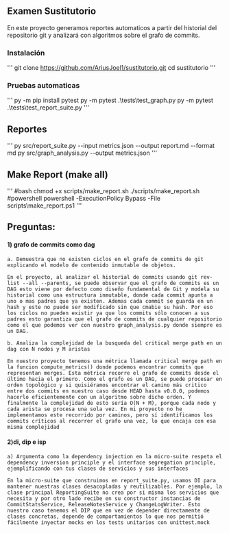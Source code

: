 ## Examen Sustitutorio
En este proyecto generamos reportes automaticos a partir del historial del repositorio git y analizará con algoritmos sobre el grafo de commits. 

### Instalación
'''
git clone https://github.com/AriusJoel1/sustitutorio.git
cd sustitutorio
'''

### Pruebas automaticas 
'''
py -m pip install pytest
py -m pytest .\tests\test_graph.py
py -m pytest .\tests\test_report_suite.py
'''

## Reportes 
'''
py src/report_suite.py --input metrics.json --output report.md --format md
py src/graph_analysis.py --output metrics.json
'''

## Make Report (make all) 
'''
#bash
chmod +x scripts/make_report.sh
./scripts/make_report.sh
#powershell
powershell -ExecutionPolicy Bypass -File scripts\make_report.ps1
'''

## Preguntas:

#### 1) grafo de commits como dag

    a. Demuestra que no existen ciclos en el grafo de commits de git explicando el modelo de contenido inmutable de objetos.

    En el proyecto, al analizar el historial de commits usando git rev-list --all --parents, se puede observar que el grafo de commits es un DAG esto viene por defecto como diseño fundamental de Git y modela su historial como una estructura inmutable, donde cada commit apunta a uno o mas padres que ya existen. Ademas cada commit se guarda en un hash y este no puede ser modificado sin que cmabie su hash. Por eso los ciclos no pueden existir ya que los commits sólo conocen a sus padres esto garantiza que el grafo de commits de cualquier repositorio como el que podemos ver con nuestro graph_analysis.py donde siempre es un DAG. 

    b. Analiza la complejidad de la busqueda del critical merge path en un dag con N nodos y M aristas

    En nuestro proyecto tenemos una métrica llamada critical merge path en la funcion compute_metrics() donde podemos encontrar commits que representan merges. Esta métrica recorre el grafo de commits desde el último hacia el primero. Como el grafo es un DAG, se puede procesar en orden topológico y si quisiéramos encontrar el camino más critico entre dos commits en nuestro caso desde HEAD hasta v0.0.0, podemos hacerlo eficientemente con un algoritmo sobre dicho orden. Y finalmente la complejidad de esto sería O(N + M), porque cada nodo y cada arista se procesa una sola vez. En mi proyecto no he implementamos este recorrido por caminos, pero sí identificamos los commits críticos al recorrer el grafo una vez, lo que encaja con esa misma complejidad

#### 2)di, dip e isp
    
    a) Argumenta como la dependency injection en la micro-suite respeta el dependency inversion principle y el interface segregation principle, ejemplificando con tus clases de servicios y sus interfaces
 
    En la micro-suite que construimos en report_suite.py, usamos DI para mantener nuestras clases desacopladas y reutilizables. Por ejemplo, la clase principal ReportingSuite no crea por si misma los servicios que necesita y por otro lado recibe en su constructor instancias de CommitStatsService, ReleaseNotesService y ChangeLogWriter. Esto nuestro caso tenemos el DIP que en vez de depender directamente de clases concretas, depende de comportamientos lo que nos permitió fácilmente inyectar mocks en los tests unitarios con unittest.mock


